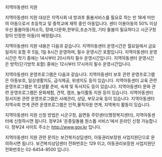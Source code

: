 지역아동센터 지원


지역아동센터 지원 대상은 지역사회 내 방과후 돌봄서비스를 필요로 하는 만 18세 미만의 아동으로서 초등학교 및 중학교에 재학 중인 아동입니다. 센터 이용아동의 50% 이상 우선 돌봄아동(저소득, 장애,다문화,한부모,조손가정, 기타 돌봄이 필요하다고 시군구청장이 인정한 아동)이 배정됩니다.


지역아동센터 지원 내용은 다음과 같습니다.
지역아동센터 운영시간은 월요일에서 금요일까지 포함 주 5일, 1일 8시간 운영하며, 필수 운영시간 포함입니다.
지역아동센터 운영시간은 학기 중에는 14시부터 20시까지 필수 운영시간입니다.
지역아동센터 운영시간은 방학(단기방학 포함) 중에는 12시부터 17시까지 필수 운영시간입니다.

지역아동센터 운영프로그램은 다음과 같습니다.
지역아동센터 보호 관련 운영프로그램은 아동보호, 일상생활지도, 급식제공, 위생지도 등이 있습니다.
지역아동센터 교육 관련 운영프로그램은 학교생활 준비, 숙제 및 독서지도 등이 있습니다.
지역아동센터 문화 관련 운영프로그램은 문화체험, 견학, 캠프, 놀이활동 지원 등이 있습니다.
지역아동센터 정서지원 관련 운영프로그램은 사례관리, 상담, 부모교육 등이 있습니다.
지역아동센터 지역사회 연계 관련 운영프로그램은 인적,물적자원 연계, 지역복지 활동이 있습니다.


지역아동센터 지원 신청 방법은 시군구청, 읍면동 주민센터(행정복지센터), 지역아동센터에 신청하시면 됩니다. 정부24 ‘온종일돌봄 원스톱 서비스’에서 온라인 신청 가능합니다. 정부24 사이트 주소는 http://www.gov.kr 입니다.


지역아동센터 지원 관련 문의는 보건복지상담센터, 아동권리보장원 사업지원단으로 문의하시면 됩니다.
보건복지상담센터 전화번호는 129 이고, 아동권리보장원 사업지원단 전화번호는 02-6454-8500 입니다.